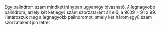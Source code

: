 Egy palindrom szám mindkét irányban ugyanúgy olvasható. 
A legnagyobb palindrom, amely két kétjegyű szám szorzataként áll elő, a 9009 = 91 x 99. Határozzuk meg a legnagyobb palindromot, amely két háromjegyű szám szorzataként jön létre!